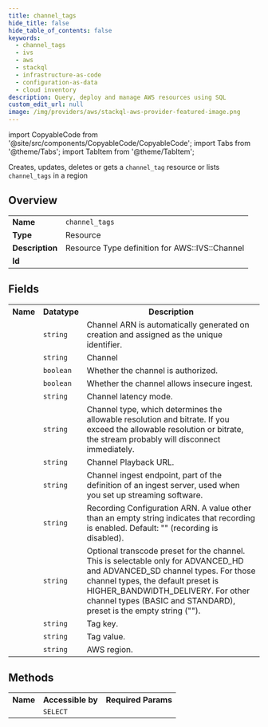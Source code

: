 ```yaml
---
title: channel_tags
hide_title: false
hide_table_of_contents: false
keywords:
  - channel_tags
  - ivs
  - aws
  - stackql
  - infrastructure-as-code
  - configuration-as-data
  - cloud inventory
description: Query, deploy and manage AWS resources using SQL
custom_edit_url: null
image: /img/providers/aws/stackql-aws-provider-featured-image.png
---
```


import CopyableCode from '@site/src/components/CopyableCode/CopyableCode';
import Tabs from '@theme/Tabs';
import TabItem from '@theme/TabItem';

Creates, updates, deletes or gets a <code>channel_tag</code> resource or lists <code>channel_tags</code> in a region

## Overview
<table><tbody>
<tr><td><b>Name</b></td><td><code>channel_tags</code></td></tr>
<tr><td><b>Type</b></td><td>Resource</td></tr>
<tr><td><b>Description</b></td><td>Resource Type definition for AWS::IVS::Channel</td></tr>
<tr><td><b>Id</b></td><td><CopyableCode code="aws.ivs.channel_tags" /></td></tr>
</tbody></table>

## Fields
<table><tbody><tr><th>Name</th><th>Datatype</th><th>Description</th></tr><tr><td><CopyableCode code="arn" /></td><td><code>string</code></td><td>Channel ARN is automatically generated on creation and assigned as the unique identifier.</td></tr>
<tr><td><CopyableCode code="name" /></td><td><code>string</code></td><td>Channel</td></tr>
<tr><td><CopyableCode code="authorized" /></td><td><code>boolean</code></td><td>Whether the channel is authorized.</td></tr>
<tr><td><CopyableCode code="insecure_ingest" /></td><td><code>boolean</code></td><td>Whether the channel allows insecure ingest.</td></tr>
<tr><td><CopyableCode code="latency_mode" /></td><td><code>string</code></td><td>Channel latency mode.</td></tr>
<tr><td><CopyableCode code="type" /></td><td><code>string</code></td><td>Channel type, which determines the allowable resolution and bitrate. If you exceed the allowable resolution or bitrate, the stream probably will disconnect immediately.</td></tr>
<tr><td><CopyableCode code="playback_url" /></td><td><code>string</code></td><td>Channel Playback URL.</td></tr>
<tr><td><CopyableCode code="ingest_endpoint" /></td><td><code>string</code></td><td>Channel ingest endpoint, part of the definition of an ingest server, used when you set up streaming software.</td></tr>
<tr><td><CopyableCode code="recording_configuration_arn" /></td><td><code>string</code></td><td>Recording Configuration ARN. A value other than an empty string indicates that recording is enabled. Default: "" (recording is disabled).</td></tr>
<tr><td><CopyableCode code="preset" /></td><td><code>string</code></td><td>Optional transcode preset for the channel. This is selectable only for ADVANCED_HD and ADVANCED_SD channel types. For those channel types, the default preset is HIGHER_BANDWIDTH_DELIVERY. For other channel types (BASIC and STANDARD), preset is the empty string ("").</td></tr>
<tr><td><CopyableCode code="tag_key" /></td><td><code>string</code></td><td>Tag key.</td></tr>
<tr><td><CopyableCode code="tag_value" /></td><td><code>string</code></td><td>Tag value.</td></tr>
<tr><td><CopyableCode code="region" /></td><td><code>string</code></td><td>AWS region.</td></tr>
</tbody></table>

## Methods

<table><tbody>
  <tr>
    <th>Name</th>
    <th>Accessible by</th>
    <th>Required Params</th>
  </tr>
  <tr>
    <td><CopyableCode code="view" /></td>
    <td><code>SELECT</code></td>
    <td><CopyableCode code="region" /></td>
  </tr>
</tbody></table>








